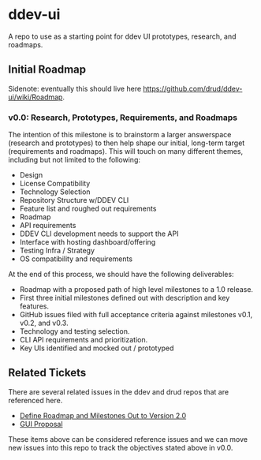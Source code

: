 # ddev-ui
A repo to use as a starting point for ddev UI prototypes, research, and roadmaps.

## Initial Roadmap

Sidenote: eventually this should live here https://github.com/drud/ddev-ui/wiki/Roadmap.

### v0.0: Research, Prototypes, Requirements, and Roadmaps

The intention of this milestone is to brainstorm a larger answerspace (research and prototypes) to then help shape our initial, long-term target (requirements and roadmaps). This will touch on many different themes, including but not limited to the following:

* Design
* License Compatibility
* Technology Selection
* Repository Structure w/DDEV CLI
* Feature list and roughed out requirements
* Roadmap
* API requirements
* DDEV CLI development needs to support the API
* Interface with hosting dashboard/offering
* Testing Infra / Strategy
* OS compatibility and requirements

At the end of this process, we should have the following deliverables:

* Roadmap with a proposed path of high level milestones to a 1.0 release.
* First three initial milestones defined out with description and key features.
* GitHub issues filed with full acceptance criteria against milestones v0.1, v0.2, and v0.3.
* Technology and testing selection.
* CLI API requirements and prioritization.
* Key UIs identified and mocked out / prototyped

## Related Tickets

There are several related issues in the ddev and drud repos that are referenced here.

* [Define Roadmap and Milestones Out to Version 2.0](https://github.com/drud/ddev/issues/430)
* [GUI Proposal](https://github.com/drud/ddev/issues/120)

These items above can be considered reference issues and we can move new issues into this repo to track the objectives stated above in v0.0.
